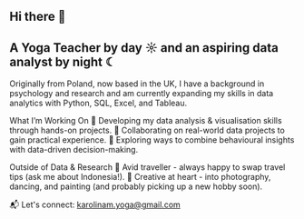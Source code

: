 ## Hi there 👋

<!--
**koralka/koralka** is a ✨ _special_ ✨ repository because its `README.md` (this file) appears on your GitHub profile.

Here are some ideas to get you started:

- 🔭 I’m currently working on data science skills.
- 🌱 I’m currently learning Python.
- 👯 I’m looking to collaborate on any projects to practice data analysis. 
- 🤔 I’m looking for people to talk about data stuff! 
- 💬 Ask me about best coffee places in the North East. 
- 📫 How to reach me: karolinam.yoga@gmail.com
- ⚡ About me: I'm Polish but I've been in the UK since 2020. I'm a yoga teacher, I studied psychology. I travel quite a lot and recently started photography (only as a hobby). 
-->
## A Yoga Teacher by day ☼ and an aspiring data analyst by night ☾

Originally from Poland, now based in the UK, I have a background in psychology and research and am currently expanding my skills in data analytics with Python, SQL, Excel, and Tableau.

What I’m Working On
🔹 Developing my data analysis & visualisation skills through hands-on projects.
🔹 Collaborating on real-world data projects to gain practical experience.
🔹 Exploring ways to combine behavioural insights with data-driven decision-making.

Outside of Data & Research
📍 Avid traveller - always happy to swap travel tips (ask me about Indonesia!).
📸 Creative at heart - into photography, dancing, and painting (and probably picking up a new hobby soon).

 📬 Let's connect: karolinam.yoga@gmail.com

